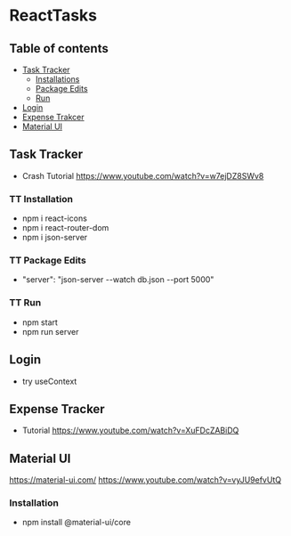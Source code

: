 # ReactTasks
## Table of contents

- [Task Tracker](#task-tracker)
  - [Installations](#tt-installation)
  - [Package Edits](#tt-package-edits)
  - [Run](#tt-run)
- [Login](#login)
- [Expense Trakcer](#expense-tracker)
- [Material UI](#material-ui)

## Task Tracker
- Crash Tutorial https://www.youtube.com/watch?v=w7ejDZ8SWv8
### TT Installation
- npm i react-icons
- npm i react-router-dom
- npm i json-server

### TT Package Edits
- "server": "json-server --watch db.json --port 5000"

### TT Run
- npm start
- npm run server

## Login
- try useContext 

## Expense Tracker
- Tutorial https://www.youtube.com/watch?v=XuFDcZABiDQ

## Material UI
https://material-ui.com/
https://www.youtube.com/watch?v=vyJU9efvUtQ

### Installation
- npm install @material-ui/core